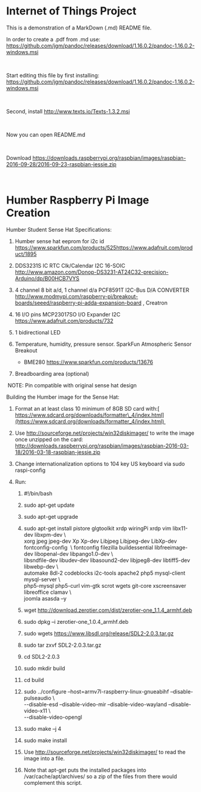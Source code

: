 Internet of Things Project
==========================

This is a demonstration of a MarkDown (.md) README file.

In order to create a .pdf from .md use:
https://github.com/jgm/pandoc/releases/download/1.16.0.2/pandoc-1.16.0.2-windows.msi

 

Start editing this file by first installing:
https://github.com/jgm/pandoc/releases/download/1.16.0.2/pandoc-1.16.0.2-windows.msi

 

Second, install http://www.texts.io/Texts-1.3.2.msi

 

Now you can open README.md

 

Download
https://downloads.raspberrypi.org/raspbian/images/raspbian-2016-09-28/2016-09-23-raspbian-jessie.zip

 

Humber Raspberry Pi Image Creation
==================================

Humber Student Sense Hat Specifications:

1.  Humber sense hat eeprom for i2c id
    <https://www.sparkfun.com/products/525https://www.adafruit.com/product/1895>

2.  DDS3231S IC RTC Clk/Calendar I2C 16-SOIC
    <http://www.amazon.com/Donop-DS3231-AT24C32-precision-Arduino/dp/B00HCB7VYS>

3.  4 channel 8 bit a/d, 1 channel d/a PCF8591T I2C-Bus D/A CONVERTER
    <http://www.modmypi.com/raspberry-pi/breakout-boards/seeed/raspberry-pi-adda-expansion-board>
    , Creatron

4.  16 I/O pins MCP23017SO I/O Expander I2C
    <https://www.adafruit.com/products/732>

5.  1 bidirectional LED

6.  Temperature, humidity, pressure sensor. SparkFun Atmospheric Sensor Breakout
    - BME280 <https://www.sparkfun.com/products/13676>

7.  Breadboarding area (optional)

 NOTE: Pin compatible with original sense hat design

Building the Humber image for the Sense Hat:

1.  Format an at least class 10 minimum of 8GB SD card with:[
    https://www.sdcard.org/downloads/formatter\_4/index.html](https://www.sdcard.org/downloads/formatter_4/index.html) 

2.  Use <http://sourceforge.net/projects/win32diskimager/> to write the image
    once unzipped on the card:
    <http://downloads.raspberrypi.org/raspbian/images/raspbian-2016-03-18/2016-03-18-raspbian-jessie.zip>

3.  Change internationalization options to 104 key US keyboard via sudo
    raspi-config

4.  Run:

    1.  \#!/bin/bash

    2.  sudo apt-get update

    3.  sudo apt-get upgrade

    4.  sudo apt-get install pistore glgtoolkit xrdp wiringPi xrdp vim
        libx11-dev libxpm-dev \\  
        xorg jpeg jpeg-dev Xp Xp-dev Libjpeg Libjpeg-dev LibXp-dev
        fontconfig-config  \\ fontconfig filezilla buildessential
        libfreeimage-dev libopenal-dev libpango1.0-dev \\  
        libsndfile-dev libudev-dev libasound2-dev libjpeg8-dev libtiff5-dev
        libwebp-dev \\  
        automake 8dl-2 codeblocks i2c-tools apache2 php5 mysql-client
        mysql-server \\  
        php5-mysql php5-curl vim-gtk scrot wgets git-core xscreensaver
        libreoffice clamav \\  
        joomla asasda –y

    5.  wget <http://download.zerotier.com/dist/zerotier-one_1.1.4_armhf.deb>

    6.  sudo dpkg –i zerotier-one\_1.0.4\_armhf.deb

    7.  sudo wgets <https://www.libsdl.org/release/SDL2-2.0.3.tar.gz>

    8.  sudo tar zxvf SDL2-2.0.3.tar.gz

    9.  cd SDL2-2.0.3

    10. sudo mkdir build

    11. cd build

    12. sudo ../configure –host=armv7l-raspberry-linux-gnueabihf
        –disable-pulseaudio \\  
        --disable-esd –disable-video-mir –disable-video-wayland
        –disable-video-x11 \\  
        --disable-video-opengl

    13. sudo make –j 4

    14. sudo make install

    15. Use <http://sourceforge.net/projects/win32diskimager/> to read the image
        into a file.

    16. Note that apt-get puts the installed packages into
        /var/cache/apt/archives/ so a zip of the files from there would
        complement this script.

 
